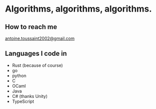 # Algorithms, algorithms, algorithms.

## How to reach me 

antoine.toussaint2002@gmail.com

## Languages I code in

* Rust (because of course)
* go
* python
* C
* OCaml
* Java
* C# (thanks Unity)
* TypeScript
